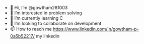 - 👋 Hi, I’m @gowtham281003
- 👀 I’m interested in problem solving
- 🌱 I’m currently learning C
- 💞️ I’m looking to collaborate on development
- 📫 How to reach me https://www.linkedin.com/in/gowtham-p-0a5b52217/ my linkedin

<!---
gowtham281003/gowtham281003 is a ✨ special ✨ repository because its `README.md` (this file) appears on your GitHub profile.
You can click the Preview link to take a look at your changes.
--->
